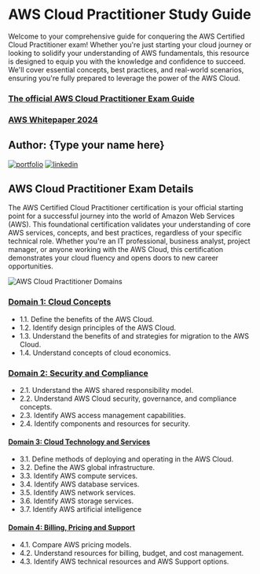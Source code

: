 # AWS Cloud Practitioner Study Guide

Welcome to your comprehensive guide for conquering the AWS Certified Cloud Practitioner exam! Whether you're just starting your cloud journey or looking to solidify your understanding of AWS fundamentals, this resource is designed to equip you with the knowledge and confidence to succeed. We'll cover essential concepts, best practices, and real-world scenarios, ensuring you're fully prepared to leverage the power of the AWS Cloud.

### [The official AWS Cloud Practitioner Exam Guide](https://github.com/emiliedionisio/aws-cloud-practitioner-C02/blob/main/awscloudpractitionerexamguide.pdf)
### [AWS Whitepaper 2024](https://github.com/emiliedionisio/aws-cloud-practitioner-C02/blob/main/awsoverview_whitepaper2024.pdf)


## Author: {Type your name here}
[![portfolio](https://img.shields.io/badge/my_portfolio-000?style=for-the-badge&logo=ko-fi&logoColor=white)](https://emiliedionisio.github.io/) <!--Replace with your GitHub Page here -->
[![linkedin](https://img.shields.io/badge/linkedin-0A66C2?style=for-the-badge&logo=linkedin&logoColor=white)](https://www.linkedin.com/in/emdionisio/) <!--Replace with your LinkedIn Page here -->

## AWS Cloud Practitioner Exam Details

The AWS Certified Cloud Practitioner certification is your official starting point for a successful journey into the world of Amazon Web Services (AWS). This foundational certification validates your understanding of core AWS services, concepts, and best practices, regardless of your specific technical role. Whether you're an IT professional, business analyst, project manager, or anyone working with the AWS Cloud, this certification demonstrates your cloud fluency and opens doors to new career opportunities.

![AWS Cloud Practitioner Domains](https://github.com/emiliedionisio/aws-cloud-practitioner-C02/blob/main/awscp_domains.png)

### [Domain 1: Cloud Concepts](https://github.com/emiliedionisio/aws-cloud-practitioner-C02/blob/main/domain1-cloudconcepts.md)
- 1.1. Define the benefits of the AWS Cloud.
- 1.2. Identify design principles of the AWS Cloud.
- 1.3. Understand the benefits of and strategies for migration to the AWS Cloud.
- 1.4. Understand concepts of cloud economics.

### [Domain 2: Security and Compliance](https://github.com/emiliedionisio/aws-cloud-practitioner-C02/blob/main/domain2-securitycompliance.md)
- 2.1. Understand the AWS shared responsibility model.
- 2.2. Understand AWS Cloud security, governance, and compliance concepts.
- 2.3. Identify AWS access management capabilities.
- 2.4. Identify components and resources for security.

#### [Domain 3: Cloud Technology and Services](https://github.com/emiliedionisio/aws-cloud-practitioner-C02/blob/main/domain3-cloudtechnology.md)
- 3.1. Define methods of deploying and operating in the AWS Cloud.
- 3.2. Define the AWS global infrastructure.
- 3.3. Identify AWS compute services.
- 3.4. Identify AWS database services.
- 3.5. Identify AWS network services.
- 3.6. Identify AWS storage services.
- 3.7. Identify AWS artificial intelligence

#### [Domain 4: Billing, Pricing and Support](https://github.com/emiliedionisio/aws-cloud-practitioner-C02/blob/main/domain4-billing.md)
- 4.1. Compare AWS pricing models.
- 4.2. Understand resources for billing, budget, and cost management.
- 4.3. Identify AWS technical resources and AWS Support options.
